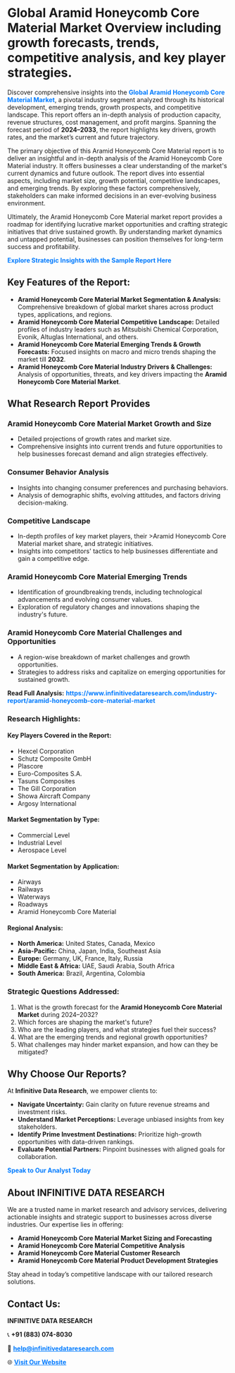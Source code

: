 <h1>Global Aramid Honeycomb Core Material Market Overview including growth forecasts, trends, competitive analysis, and key player strategies.</h1>
<p>
Discover comprehensive insights into the 
<a href="https://www.infinitivedataresearch.com/industry-report/aramid-honeycomb-core-material-market" rel="dofollow" style="color: #007BFF; text-decoration: none;"><strong>Global Aramid Honeycomb Core Material Market</strong></a>, a pivotal industry segment analyzed through its historical development, emerging trends, growth prospects, and competitive landscape. This report offers an in-depth analysis of production capacity, revenue structures, cost management, and profit margins. Spanning the forecast period of <strong>2024–2033</strong>, the report highlights key drivers, growth rates, and the market’s current and future trajectory.
</p>
<p>
The primary objective of this Aramid Honeycomb Core Material report is to deliver an insightful and in-depth analysis of the Aramid Honeycomb Core Material industry. It offers businesses a clear understanding of the market's current dynamics and future outlook. The report dives into essential aspects, including market size, growth potential, competitive landscapes, and emerging trends. By exploring these factors comprehensively, stakeholders can make informed decisions in an ever-evolving business environment.
</p>
<p>
Ultimately, the Aramid Honeycomb Core Material market report provides a roadmap for identifying lucrative market opportunities and crafting strategic initiatives that drive sustained growth. By understanding market dynamics and untapped potential, businesses can position themselves for long-term success and profitability.
</p>
<p>
<a href="https://www.infinitivedataresearch.com/request-sample/reportId=102458" style="color: #007BFF; text-decoration: none;"><strong>Explore Strategic Insights with the Sample Report Here</strong></a>
</p>

<h2>Key Features of the Report:</h2>
<ul>
<li><strong>Aramid Honeycomb Core Material Market Segmentation & Analysis:</strong> Comprehensive breakdown of global market shares across product types, applications, and regions.</li>
<li><strong>Aramid Honeycomb Core Material Competitive Landscape:</strong> Detailed profiles of industry leaders such as Mitsubishi Chemical Corporation, Evonik, Altuglas International, and others.</li>
<li><strong>Aramid Honeycomb Core Material Emerging Trends & Growth Forecasts:</strong> Focused insights on macro and micro trends shaping the market till <strong>2032</strong>.</li>
<li><strong>Aramid Honeycomb Core Material Industry Drivers & Challenges:</strong> Analysis of opportunities, threats, and key drivers impacting the <strong>Aramid Honeycomb Core Material Market</strong>.</li>
</ul>

<h2>What Research Report Provides</h2>
<h3>Aramid Honeycomb Core Material Market Growth and Size</h3>
<ul>
<li>Detailed projections of growth rates and market size.</li>
<li>Comprehensive insights into current trends and future opportunities to help businesses forecast demand and align strategies effectively.</li>
</ul>

<h3>Consumer Behavior Analysis</h3>
<ul>
<li>Insights into changing consumer preferences and purchasing behaviors.</li>
<li>Analysis of demographic shifts, evolving attitudes, and factors driving decision-making.</li>
</ul>

<h3>Competitive Landscape</h3>
<ul>
<li>In-depth profiles of key market players, their >Aramid Honeycomb Core Material market share, and strategic initiatives.</li>
<li>Insights into competitors' tactics to help businesses differentiate and gain a competitive edge.</li>
</ul>

<h3>Aramid Honeycomb Core Material Emerging Trends</h3>
<ul>
<li>Identification of groundbreaking trends, including technological advancements and evolving consumer values.</li>
<li>Exploration of regulatory changes and innovations shaping the industry's future.</li>
</ul>

<h3>Aramid Honeycomb Core Material Challenges and Opportunities</h3>
<ul>
<li>A region-wise breakdown of market challenges and growth opportunities.</li>
<li>Strategies to address risks and capitalize on emerging opportunities for sustained growth.</li>
</ul>
<p><strong>Read Full Analysis:</strong> <a href="https://www.infinitivedataresearch.com/industry-report/aramid-honeycomb-core-material-market" rel="dofollow" style="color: #007BFF; text-decoration: none;"><strong>https://www.infinitivedataresearch.com/industry-report/aramid-honeycomb-core-material-market</strong></a></p>
<h3>Research Highlights:</h3>
<h4>Key Players Covered in the Report:</h4>
<ul><li>Hexcel Corporation</li><li>Schutz Composite GmbH</li><li>Plascore</li><li>Euro-Composites S.A.</li><li>Tasuns Composites</li><li>The Gill Corporation</li><li>Showa Aircraft Company</li><li>Argosy International</li></ul>
<h4>Market Segmentation by Type:</h4>
<ul><li>Commercial Level</li><li>Industrial Level</li><li>Aerospace Level</li></ul>
<h4>Market Segmentation by Application:</h4>
<ul><li>Airways</li><li>Railways</li><li>Waterways</li><li>Roadways</li><li>Aramid Honeycomb Core Material</li></ul>

<h4>Regional Analysis:</h4>
<ul>
<li><strong>North America:</strong> United States, Canada, Mexico</li>
<li><strong>Asia-Pacific:</strong> China, Japan, India, Southeast Asia</li>
<li><strong>Europe:</strong> Germany, UK, France, Italy, Russia</li>
<li><strong>Middle East & Africa:</strong> UAE, Saudi Arabia, South Africa</li>
<li><strong>South America:</strong> Brazil, Argentina, Colombia</li>
</ul>

<h3>Strategic Questions Addressed:</h3>
<ol>
<li>What is the growth forecast for the <strong>Aramid Honeycomb Core Material Market</strong> during 2024–2032?</li>
<li>Which forces are shaping the market's future?</li>
<li>Who are the leading players, and what strategies fuel their success?</li>
<li>What are the emerging trends and regional growth opportunities?</li>
<li>What challenges may hinder market expansion, and how can they be mitigated?</li>
</ol>

<h2>Why Choose Our Reports?</h2>
<p>At <strong>Infinitive Data Research</strong>, we empower clients to:</p>
<ul>
<li><strong>Navigate Uncertainty:</strong> Gain clarity on future revenue streams and investment risks.</li>
<li><strong>Understand Market Perceptions:</strong> Leverage unbiased insights from key stakeholders.</li>
<li><strong>Identify Prime Investment Destinations:</strong> Prioritize high-growth opportunities with data-driven rankings.</li>
<li><strong>Evaluate Potential Partners:</strong> Pinpoint businesses with aligned goals for collaboration.</li>
</ul>
<p><a href="https://www.infinitivedataresearch.com/industry-report/aramid-honeycomb-core-material-market" rel="dofollow" style="color: #007BFF; text-decoration: none;"><strong>Speak to Our Analyst Today</strong></a></p>

<h2>About INFINITIVE DATA RESEARCH</h2>
<p>We are a trusted name in market research and advisory services, delivering actionable insights and strategic support to businesses across diverse industries. Our expertise lies in offering:</p>
<ul>
<li><strong>Aramid Honeycomb Core Material Market Sizing and Forecasting</strong></li>
<li><strong>Aramid Honeycomb Core Material Competitive Analysis</strong></li>
<li><strong>Aramid Honeycomb Core Material Customer Research</strong></li>
<li><strong>Aramid Honeycomb Core Material Product Development Strategies</strong></li>
</ul>
<p>Stay ahead in today’s competitive landscape with our tailored research solutions.</p>

<h2>Contact Us:</h2>
<p><strong>INFINITIVE DATA RESEARCH</strong></p>
<p>📞 <strong>+91 (883) 074-8030</strong></p>
<p>📧 <strong><a href="mailto:help@infinitivedataresearch.com" style="color: #007BFF;">help@infinitivedataresearch.com</a></strong></p>
<p>🌐 <strong><a href="https://www.infinitivedataresearch.com" rel="dofollow" style="color: #007BFF;">Visit Our Website</a></strong></p>